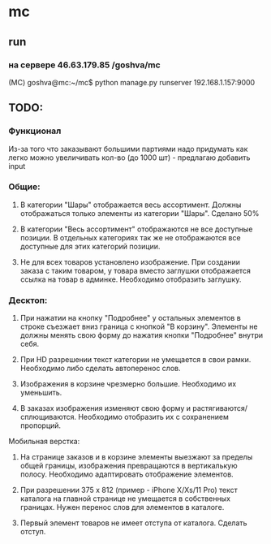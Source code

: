 # mc

## run

### на сервере 46.63.179.85  /goshva/mc
(MC) goshva@mc:~/mc$ python manage.py runserver 192.168.1.157:9000


## TODO:
### Функционал

Из-за того что заказывают большими партиями надо  придумать как легко можно увеличивать кол-во (до 1000 шт) - предлагаю добавить input

### Общие:

1. В категории "Шары" отображается весь ассортимент. Должны отображаться только элементы из категории "Шары". Сделано 50%

2. В категории "Весь ассортимент" отображаются не все доступные позиции.
В отдельных категориях так же не отображаются все доступные для этих категорий позиции.

3. Не для всех товаров установлено изображение. При создании заказа с таким товаром, у товара вместо заглушки отображается ссылка на товар в админке. Необходимо отобразить заглушку.

### Десктоп:

1. При нажатии на кнопку "Подробнее" у остальных элементов в строке съезжает вниз граница с кнопкой "В корзину".
Элементы не должны менять свою форму до нажатия кнопки "Подробнее" внутри себя.

2. При HD разрешении текст категории не умещается в свои рамки. Необходимо либо сделать автоперенос слов.

3. Изображения в корзине чрезмерно большие. Необходимо их уменьшить.

4. В заказах изображения изменяют свою форму и растягиваются/сплющиваются. Необходимо отобразить их с сохранением пропорций.

Мобильная верстка:

1. На странице заказов и в корзине элементы выезжают за пределы общей границы, изображения превращаются в вертикалькую полосу.
Необходимо адаптировать отображение элементов.

2. При разрешении 375 x 812 (пример - iPhone X/Xs/11 Pro) текст каталога на главной странице не умещается в собственных границах. Нужен перенос слов для элементов в каталоге.

3. Первый элемент товаров не имеет отступа от каталога. Сделать отступ.
